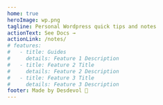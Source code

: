 ```yaml
---
home: true
heroImage: wp.png
tagline: Personal Wordpress quick tips and notes
actionText: See Docs →
actionLink: /notes/
# features:
#   - title: Guides
#     details: Feature 1 Description
#   - title: Feature 2 Title
#     details: Feature 2 Description
#   - title: Feature 3 Title
#     details: Feature 3 Description
footer: Made by Desdevol 🦦
---
```

